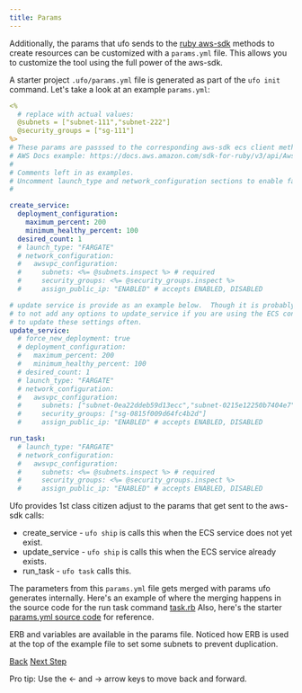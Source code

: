 ```yaml
---
title: Params
---
```


Additionally, the params that ufo sends to the [ruby aws-sdk](https://docs.aws.amazon.com/sdk-for-ruby/v3/api/Aws/ECS/Client.html#run_task-instance_method) methods to create resources can be customized with a `params.yml` file.  This allows you to customize the tool using the full power of the aws-sdk.

A starter project `.ufo/params.yml` file is generated as part of the `ufo init` command. Let's take a look at an example `params.yml`:

```yaml
<%
  # replace with actual values:
  @subnets = ["subnet-111","subnet-222"]
  @security_groups = ["sg-111"]
%>
# These params are passsed to the corresponding aws-sdk ecs client methods.
# AWS Docs example: https://docs.aws.amazon.com/sdk-for-ruby/v3/api/Aws/ECS/Client.html#run_task-instance_method
#
# Comments left in as examples.
# Uncomment launch_type and network_configuration sections to enable fargate.
#

create_service:
  deployment_configuration:
    maximum_percent: 200
    minimum_healthy_percent: 100
  desired_count: 1
  # launch_type: "FARGATE"
  # network_configuration:
  #   awsvpc_configuration:
  #     subnets: <%= @subnets.inspect %> # required
  #     security_groups: <%= @security_groups.inspect %>
  #     assign_public_ip: "ENABLED" # accepts ENABLED, DISABLED

# update service is provide as an example below.  Though it is probably better
# to not add any options to update_service if you are using the ECS console
# to update these settings often.
update_service:
  # force_new_deployment: true
  # deployment_configuration:
  #   maximum_percent: 200
  #   minimum_healthy_percent: 100
  # desired_count: 1
  # launch_type: "FARGATE"
  # network_configuration:
  #   awsvpc_configuration:
  #     subnets: ["subnet-0ea22ddeb59d13ecc","subnet-0215e12250b7404e7"] # required
  #     security_groups: ["sg-0815f009d64fc4b2d"]
  #     assign_public_ip: "ENABLED" # accepts ENABLED, DISABLED

run_task:
  # launch_type: "FARGATE"
  # network_configuration:
  #   awsvpc_configuration:
  #     subnets: <%= @subnets.inspect %> # required
  #     security_groups: <%= @security_groups.inspect %>
  #     assign_public_ip: "ENABLED" # accepts ENABLED, DISABLED
```

Ufo provides 1st class citizen adjust to the params that get sent to the aws-sdk calls:

* create_service - `ufo ship` is calls this when the ECS service does not yet exist.
* update_service - `ufo ship` is calls this when the ECS service already exists.
* run_task - `ufo task` calls this.

The parameters from this `params.yml` file gets merged with params ufo generates internally.  Here's an example of where the merging happens in the source code for the run task command [task.rb](https://github.com/tongueroo/ufo/blob/90f12df035843528770122deb328d150249a25e2/lib/ufo/task.rb#L20)  Also, here's the starter [params.yml source code](https://github.com/tongueroo/ufo/blob/master/lib/template/.ufo/params.yml) for reference.

ERB and variables are available in the params file.  Noticed how ERB is used at the top of the example file to set some subnets to prevent duplication.

<a id="prev" class="btn btn-basic" href="{% link _docs/settings.md %}">Back</a>
<a id="next" class="btn btn-primary" href="{% link _docs/ufo-env.md %}">Next Step</a>
<p class="keyboard-tip">Pro tip: Use the <- and -> arrow keys to move back and forward.</p>

